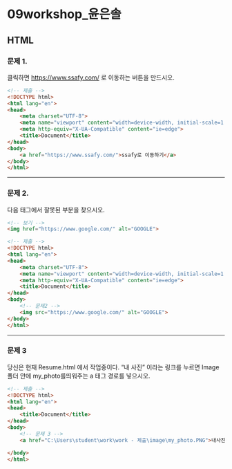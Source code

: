 # 09workshop_윤은솔

## HTML

### 문제 1.

 클릭하면 https://www.ssafy.com/ 로 이동하는 버튼을 만드시오.

```html
<!-- 제출 -->
<!DOCTYPE html>
<html lang="en">
<head>
    <meta charset="UTF-8">
    <meta name="viewport" content="width=device-width, initial-scale=1.0">
    <meta http-equiv="X-UA-Compatible" content="ie=edge">
    <title>Document</title>
</head>
<body>
    <a href="https://www.ssafy.com/">ssafy로 이동하기</a>
</body>
</html>
```

---

### 문제 2.

다음 태그에서 잘못된 부분을 찾으시오.

```html
<!-- 보기 -->
<img href="https://www.google.com/" alt="GOOGLE">
```

```html
<!-- 제출 -->
<!DOCTYPE html>
<html lang="en">
<head>
    <meta charset="UTF-8">
    <meta name="viewport" content="width=device-width, initial-scale=1.0">
    <meta http-equiv="X-UA-Compatible" content="ie=edge">
    <title>Document</title>
</head>
<body>
    <!-- 문제2 -->
    <img src="https://www.google.com/" alt="GOOGLE">
</body>
</html>
```

---

### 문제 3

당신은 현재 Resume.html 에서 작업중이다. “내 사진” 이라는 링크를 누르면
Image 폴더 안에 my_photo를띄워주는 a 태그 경로를 넣으시오.

```html
<!-- 제출 -->
<!DOCTYPE html>
<html lang="en">
<head>
    <title>Document</title>
</head>
<body>
    <!-- 문제 3 -->
    <a href="C:\Users\student\work\work - 제출\image\my_photo.PNG">내사진</a>

</body>
</html>
```

